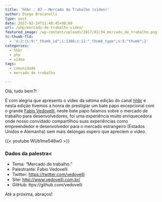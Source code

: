 ```yaml
---
title: 'hhbr : 07 – Mercado de Trabalho (vídeo)'
author: Diego Brocanelli
type: post
date: 2017-02-24T11:48:45+00:00
url: /php/mercado-de-trabalho-video/
featured_image: /wp-content/uploads/2017/02/34_mercado_de_trabalho.png
tc-thumb-fld:
  - 'a:2:{s:9:"_thumb_id";i:1388;s:11:"_thumb_type";s:5:"thumb";}'
categories:
  - hhbr
  - php
  - vídeo
tags:
  - comunidade
  - mercado de trabalho

---
```

Olá, tudo bem?!

É com alegria que apresento o vídeo da sétima edição do canal [hhbr](https://www.youtube.com/channel/UCh1xOy7SP_KyRn4wTNVvFHw) e nesta edição tivemos a honra de prestigiar um bate papo excepcional com o grande [Fabio Vedovelli](http://www.vedovelli.com.br/), neste bate papo falamos sobre o mercado de trabalho para desenvolvedores, foi uma experiência muito enriquecedora onde nosso convidado compartilhou suas experiências como empreendedor e desenvolvedor para o mercado estrangeiro (Estados Unidos e Alemanha) sem mais delongas espero que apreciem o vídeo.

{{< youtube WUb1me548w0 >}}

### Dados da palestra<

* Tema: “Mercado de trabalho.”
* Palestrante: Fabio Vedovelli
* Twitter: https://twitter.com/vedovelli
* Site: http://www.vedovelli.com.br/
* GitHub: ttps://github.com/vedovelli

Até a próxima, abraços!
